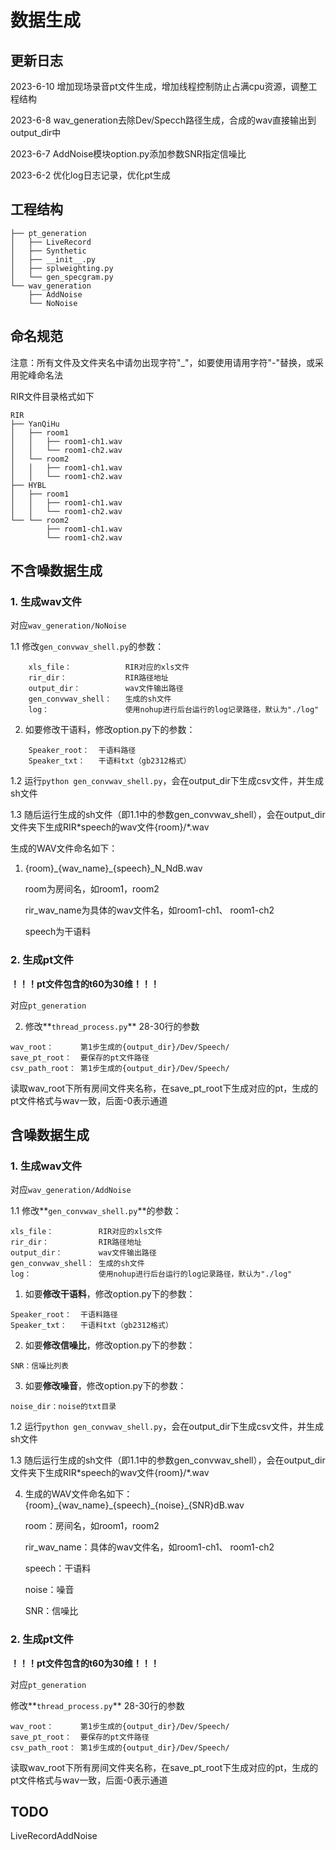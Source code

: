 # 数据生成

## 更新日志
2023-6-10 增加现场录音pt文件生成，增加线程控制防止占满cpu资源，调整工程结构

2023-6-8 wav_generation去除Dev/Specch路径生成，合成的wav直接输出到output_dir中

2023-6-7 AddNoise模块option.py添加参数SNR指定信噪比

2023-6-2 优化log日志记录，优化pt生成


## 工程结构

```
├── pt_generation
│   ├── LiveRecord
│   ├── Synthetic
│   ├── __init__.py
│   ├── splweighting.py
│   └── gen_specgram.py
└── wav_generation
    ├── AddNoise
    └── NoNoise
```

## 命名规范

注意：所有文件及文件夹名中请勿出现字符"_"，如要使用请用字符"-"替换，或采用驼峰命名法

RIR文件目录格式如下

```
RIR
├── YanQiHu
│   ├── room1
│   │   ├── room1-ch1.wav
│   │   └── room1-ch2.wav
│   └── room2
│   │   ├── room1-ch1.wav
│   │   └── room1-ch2.wav
├── HYBL
│   ├── room1
│   │   ├── room1-ch1.wav
│   │   └── room1-ch2.wav
└── └── room2
        ├── room1-ch1.wav
        └── room1-ch2.wav
```

## 不含噪数据生成

### 1. 生成wav文件

对应`wav_generation/NoNoise`

1.1 修改`gen_convwav_shell.py`的参数：

```
    xls_file：            RIR对应的xls文件
    rir_dir：             RIR路径地址
    output_dir：          wav文件输出路径
    gen_convwav_shell：   生成的sh文件
    log：                 使用nohup进行后台运行的log记录路径，默认为"./log"
 ```

2. 如要修改干语料，修改option.py下的参数：

```
    Speaker_root：  干语料路径
    Speaker_txt：   干语料txt（gb2312格式）
```

1.2 运行`python gen_convwav_shell.py`，会在output_dir下生成csv文件，并生成sh文件

1.3 随后运行生成的sh文件（即1.1中的参数gen_convwav_shell），会在output_dir文件夹下生成RIR\*speech的wav文件{room}/*.wav



生成的WAV文件命名如下：

1. {room}\_{wav_name}\_{speech}_N_NdB.wav

    room为房间名，如room1，room2

    rir_wav_name为具体的wav文件名，如room1-ch1、 room1-ch2

    speech为干语料

### 2. 生成pt文件

**！！！pt文件包含的t60为30维！！！**

对应`pt_generation`

2. 修改**`thread_process.py`** 28-30行的参数

```
wav_root：      第1步生成的{output_dir}/Dev/Speech/
save_pt_root：  要保存的pt文件路径
csv_path_root： 第1步生成的{output_dir}/Dev/Speech/
```

读取wav_root下所有房间文件夹名称，在save_pt_root下生成对应的pt，生成的pt文件格式与wav一致，后面-0表示通道

## 含噪数据生成

### 1. 生成wav文件

对应`wav_generation/AddNoise`

1.1 修改**`gen_convwav_shell.py`**的参数：

```
xls_file：          RIR对应的xls文件
rir_dir：           RIR路径地址
output_dir：        wav文件输出路径
gen_convwav_shell： 生成的sh文件
log：               使用nohup进行后台运行的log记录路径，默认为"./log"
```

1. 如要**修改干语料**，修改option.py下的参数：

```
Speaker_root：  干语料路径
Speaker_txt：   干语料txt（gb2312格式）
```

2. 如要**修改信噪比**，修改option.py下的参数：

```
SNR：信噪比列表
```

3. 如要**修改噪音**，修改option.py下的参数：

```
noise_dir：noise的txt目录
```

1.2 运行`python gen_convwav_shell.py`，会在output_dir下生成csv文件，并生成sh文件

1.3 随后运行生成的sh文件（即1.1中的参数gen_convwav_shell），会在output_dir文件夹下生成RIR\*speech的wav文件{room}/*.wav



4. 生成的WAV文件命名如下：{room}\_{wav_name}\_{speech}\_{noise}\_{SNR}dB.wav

    room：房间名，如room1，room2

    rir_wav_name：具体的wav文件名，如room1-ch1、 room1-ch2

    speech：干语料

    noise：噪音

    SNR：信噪比

### 2. 生成pt文件

**！！！pt文件包含的t60为30维！！！**

对应`pt_generation`

修改**`thread_process.py`** 28-30行的参数

```
wav_root：      第1步生成的{output_dir}/Dev/Speech/
save_pt_root：  要保存的pt文件路径
csv_path_root： 第1步生成的{output_dir}/Dev/Speech/
```

读取wav_root下所有房间文件夹名称，在save_pt_root下生成对应的pt，生成的pt文件格式与wav一致，后面-0表示通道

## TODO
LiveRecordAddNoise